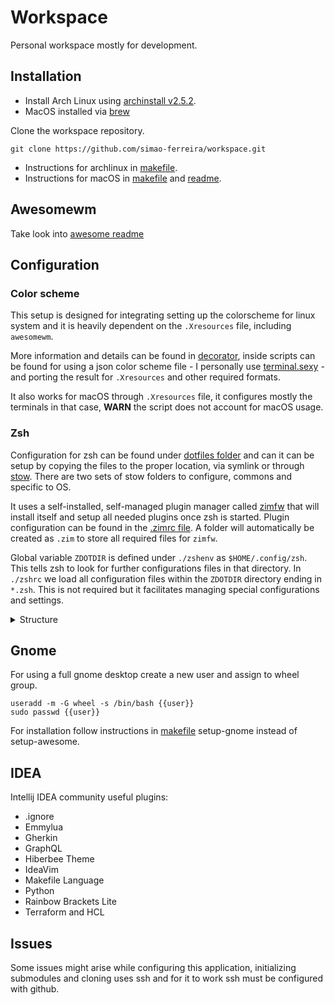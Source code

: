 # Workspace

Personal workspace mostly for development.

## Installation

- Install Arch Linux using [archinstall v2.5.2](https://github.com/archlinux/archinstall/tree/v2.5.2).
- MacOS installed via [brew](./installation/macos/brew/Brewfile)

Clone the workspace repository.

```shell
git clone https://github.com/simao-ferreira/workspace.git
```

- Instructions for archlinux in [makefile](./installation/arch/makefile).
- Instructions for macOS in [makefile](./installation/macos/makefile) and [readme](./installation/macos/README.md).

## Awesomewm

Take look into [awesome readme](dotfiles/archlinux/.config/awesome/README.md)

## Configuration

### Color scheme

This setup is designed for integrating setting up the colorscheme for linux system and it is heavily dependent on
the `.Xresources` file, including `awesomewm`.

More information and details can be found in [decorator](dotfiles/common/.config/decorator), inside scripts can be
found for using a json color scheme file - I personally use [terminal.sexy](https://terminal.sexy/) - and
porting the result for `.Xresources` and other required formats.

It also works for macOS through `.Xresources` file, it configures mostly the terminals in that case, **WARN** the script
does not account for macOS usage.

### Zsh

Configuration for zsh can be found under [dotfiles folder](./dotfiles) and can it can be setup by copying the files to
the proper location, via symlink or through [stow](https://www.gnu.org/software/stow/).
There are two sets of stow folders to configure, commons and specific to OS.

It uses a self-installed, self-managed plugin manager called [zimfw](https://github.com/zimfw/zimfw) that will install
itself and setup all needed plugins once zsh is started.
Plugin configuration can be found in the [.zimrc file](dotfiles/common/.config/zsh/.zimrc).
A folder will automatically be created as `.zim` to store all required files for `zimfw`.

Global variable `ZDOTDIR` is defined under `./zshenv` as `$HOME/.config/zsh`. This tells zsh to look for further
configurations files in that directory.
In `./zshrc` we load all configuration files within the `ZDOTDIR` directory ending in `*.zsh`. This is not required but
it facilitates managing special configurations and settings.

<details>
<summary>Structure</summary>
<br>

```shell
.
├── .config
│   └── zsh
│       ├── 00-path.zsh
│       ├── 02-aliases.zsh
│       ├── 04-history.zsh
│       ├── 05-git.zsh
│       ├── ..
│       ├── 99-starship.zsh
│       ├── .zimrc
│       └── .zshrc
└── .zshenv
```

</details>

## Gnome

For using a full gnome desktop create a new user and assign to wheel group.

```shell
useradd -m -G wheel -s /bin/bash {{user}}
sudo passwd {{user}}
```

For installation follow instructions in [makefile](./installation/arch/makefile) setup-gnome instead of setup-awesome.

## IDEA

Intellij IDEA community useful plugins:

- .ignore
- Emmylua
- Gherkin
- GraphQL
- Hiberbee Theme
- IdeaVim
- Makefile Language
- Python
- Rainbow Brackets Lite
- Terraform and HCL

## Issues

Some issues might arise while configuring this application, initializing submodules and cloning uses ssh and for it to
work ssh must be configured with github.
